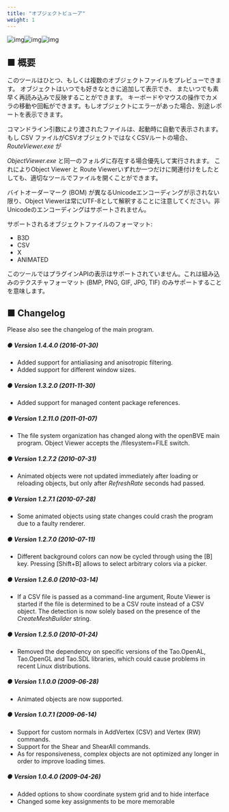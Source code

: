 ```yaml
---
title: "オブジェクトビューア"
weight: 1
---
```


![img](/images/tool_objectviewer_screenshot_1.png)![img](/images/tool_objectviewer_screenshot_2.png)![img](/images/tool_objectviewer_screenshot_3.png)

## ■ 概要

このツールはひとつ、もしくは複数のオブジェクトファイルをプレビューできます。 オブジェクトはいつでも好きなときに追加して表示でき、 またいつでも素早く再読み込みで反映することができます。 キーボードやマウスの操作でカメラの移動や回転ができます。もしオブジェクトにエラーがあった場合、別途レポートを表示できます。

コマンドライン引数により渡されたファイルは、起動時に自動で表示されます。 もし CSV ファイルがCSVオブジェクトではなくCSVルートの場合、 *RouteViewer.exe* が

*ObjectViewer.exe* と同一のフォルダに存在する場合優先して実行されます。  これによりObject Viewer と Route Viewerいずれか一つだけに関連付けをしたとしても、適切なツールでファイルを開くことができます。

バイトオーダーマーク (BOM) が異なるUnicodeエンコーディングが示されない限り、Object Viewerは常にUTF-8として解釈することに注意してください。非Unicodeのエンコーディングはサポートされません。

サポートされるオブジェクトファイルのフォーマット:

- B3D
- CSV
- X
- ANIMATED

このツールではプラグインAPIの表示はサポートされていません。これは組み込みのテクスチャフォーマット (BMP, PNG, GIF, JPG, TIF) のみサポートすることを意味します。

## ■ Changelog

Please also see the changelog of the main program.

##### ● Version 1.4.4.0 (2016-01-30)

- Added support for antialiasing and anisotropic filtering.  
- Added support for different window sizes.  

##### ● Version 1.3.2.0 (2011-11-30)

- Added support for managed content package references.  

##### ● Version 1.2.11.0 (2011-01-07)

- The file system organization has changed along with the openBVE main program. Object Viewer accepts the /filesystem=FILE switch.

##### ● Version 1.2.7.2 (2010-07-31)

- Animated objects were not updated immediately after loading or reloading objects, but only after *RefreshRate* seconds had passed.

##### ● Version 1.2.7.1 (2010-07-28)

- Some animated objects using state changes could crash the program due to a faulty renderer.

##### ● Version 1.2.7.0 (2010-07-11)

- Different background colors can now be cycled through using the [B] key. Pressing [Shift+B] allows to select arbitrary colors via a picker.

##### ● Version 1.2.6.0 (2010-03-14)

- If a CSV file is passed as a command-line argument, Route Viewer is started if the file is determined to be a CSV route instead of a CSV object. The detection is now solely based on the presence of the *CreateMeshBuilder* string.

##### ● Version 1.2.5.0 (2010-01-24)

- Removed the dependency on specific versions of the Tao.OpenAL, Tao.OpenGL and Tao.SDL libraries, which could cause problems in recent Linux distributions.

##### ● Version 1.1.0.0 (2009-06-28)

- Animated objects are now supported.  

##### ● Version 1.0.7.1 (2009-06-14)

- Support for custom normals in AddVertex (CSV) and Vertex (RW) commands.
- Support for the Shear and ShearAll commands.
- As for responsiveness, complex objects are not optimized any longer in order to improve loading times.

##### ● Version 1.0.4.0 (2009-04-26)

- Added options to show coordinate system grid and to hide interface
- Changed some key assignments to be more memorable
